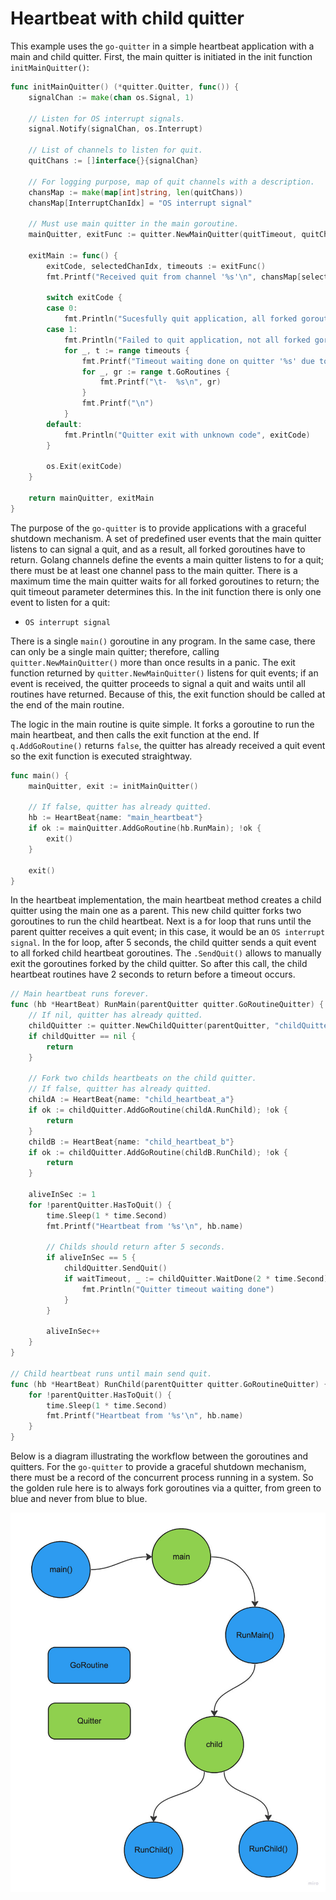 # Heartbeat with child quitter

This example uses the `go-quitter` in a simple heartbeat application with a main and child quitter. First, the main quitter is initiated in the init function `initMainQuitter()`:

```go
func initMainQuitter() (*quitter.Quitter, func()) {
	signalChan := make(chan os.Signal, 1)

	// Listen for OS interrupt signals.
	signal.Notify(signalChan, os.Interrupt)

	// List of channels to listen for quit.
	quitChans := []interface{}{signalChan}

	// For logging purpose, map of quit channels with a description.
	chansMap := make(map[int]string, len(quitChans))
	chansMap[InterruptChanIdx] = "OS interrupt signal"

	// Must use main quitter in the main goroutine.
	mainQuitter, exitFunc := quitter.NewMainQuitter(quitTimeout, quitChans)

	exitMain := func() {
		exitCode, selectedChanIdx, timeouts := exitFunc()
		fmt.Printf("Received quit from channel '%s'\n", chansMap[selectedChanIdx])

		switch exitCode {
		case 0:
			fmt.Println("Sucesfully quit application, all forked goroutines returned")
		case 1:
			fmt.Println("Failed to quit application, not all forked goroutines returned")
			for _, t := range timeouts {
				fmt.Printf("Timeout waiting done on quitter '%s' due to the following goroutines:\n", t.QuitterName)
				for _, gr := range t.GoRoutines {
					fmt.Printf("\t-  %s\n", gr)
				}
				fmt.Printf("\n")
			}
		default:
			fmt.Println("Quitter exit with unknown code", exitCode)
		}

		os.Exit(exitCode)
	}

	return mainQuitter, exitMain
}
```

The purpose of the `go-quitter` is to provide applications with a graceful shutdown mechanism. A set of predefined user events that the main quitter listens to can signal a quit, and as a result, all forked goroutines have to return. Golang channels define the events a main quitter listens to for a quit; there must be at least one channel pass to the main quitter. There is a maximum time the main quitter waits for all forked goroutines to return; the quit timeout parameter determines this. In the init function there is only one event to listen for a quit: 

- `OS interrupt signal`

There is a single `main()` goroutine in any program. In the same case, there can only be a single main quitter; therefore, calling `quitter.NewMainQuitter()` more than once results in a panic. The exit function returned by `quitter.NewMainQuitter()` listens for quit events; if an event is received, the quitter proceeds to signal a quit and waits until all routines have returned. Because of this, the exit function should be called at the end of the main routine.

The logic in the main routine is quite simple. It forks a goroutine to run the main heartbeat, and then calls the exit function at the end. If `q.AddGoRoutine()` returns `false`, the quitter has already received a quit event so the exit function is executed straightway.

```go
func main() {
	mainQuitter, exit := initMainQuitter()

	// If false, quitter has already quitted.
	hb := HeartBeat{name: "main_heartbeat"}
	if ok := mainQuitter.AddGoRoutine(hb.RunMain); !ok {
		exit()
	}

	exit()
}
```

In the heartbeat implementation, the main heartbeat method creates a child quitter using the main one as a parent. This new child quitter forks two goroutines to run the child heartbeat. Next is a for loop that runs until the parent quitter receives a quit event; in this case, it would be an `OS interrupt signal`. In the for loop, after 5 seconds, the child quitter sends a quit event to all forked child heartbeat goroutines. The `.SendQuit()` allows to manually exit the goroutines forked by the child quitter. So after this call, the child heartbeat routines have 2 seconds to return before a timeout occurs.

```go
// Main heartbeat runs forever.
func (hb *HeartBeat) RunMain(parentQuitter quitter.GoRoutineQuitter) {
	// If nil, quitter has already quitted.
	childQuitter := quitter.NewChildQuitter(parentQuitter, "childQuitter")
	if childQuitter == nil {
		return
	}

	// Fork two childs heartbeats on the child quitter.
	// If false, quitter has already quitted.
	childA := HeartBeat{name: "child_heartbeat_a"}
	if ok := childQuitter.AddGoRoutine(childA.RunChild); !ok {
		return
	}
	childB := HeartBeat{name: "child_heartbeat_b"}
	if ok := childQuitter.AddGoRoutine(childB.RunChild); !ok {
		return
	}

	aliveInSec := 1
	for !parentQuitter.HasToQuit() {
		time.Sleep(1 * time.Second)
		fmt.Printf("Heartbeat from '%s'\n", hb.name)

		// Childs should return after 5 seconds.
		if aliveInSec == 5 {
			childQuitter.SendQuit()
			if waitTimeout, _ := childQuitter.WaitDone(2 * time.Second); waitTimeout {
				fmt.Println("Quitter timeout waiting done")
			}
		}

		aliveInSec++
	}
}

// Child heartbeat runs until main send quit.
func (hb *HeartBeat) RunChild(parentQuitter quitter.GoRoutineQuitter) {
	for !parentQuitter.HasToQuit() {
		time.Sleep(1 * time.Second)
		fmt.Printf("Heartbeat from '%s'\n", hb.name)
	}
}
```

Below is a diagram illustrating the workflow between the goroutines and quitters. For the `go-quitter` to provide a graceful shutdown mechanism, there must be a record of the concurrent process running in a system. So the golden rule here is to always fork goroutines via a quitter, from green to blue and never from blue to blue.

![alt](../../img/child_quitter.jpg)